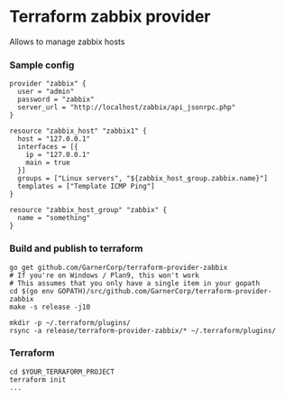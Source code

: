# Terraform zabbix provider

Allows to manage zabbix hosts

### Sample config

```
provider "zabbix" {
  user = "admin"
  password = "zabbix"
  server_url = "http://localhost/zabbix/api_jsonrpc.php"
}

resource "zabbix_host" "zabbix1" {
  host = "127.0.0.1"
  interfaces = [{
    ip = "127.0.0.1"
    main = true
  }]
  groups = ["Linux servers", "${zabbix_host_group.zabbix.name}"]
  templates = ["Template ICMP Ping"]
}

resource "zabbix_host_group" "zabbix" {
  name = "something"
}
```

### Build and publish to terraform

```
go get github.com/GarnerCorp/terraform-provider-zabbix
# If you're on Windows / Plan9, this won't work
# This assumes that you only have a single item in your gopath
cd $(go env GOPATH)/src/github.com/GarnerCorp/terraform-provider-zabbix
make -s release -j10

mkdir -p ~/.terraform/plugins/
rsync -a release/terraform-provider-zabbix/* ~/.terraform/plugins/
```

### Terraform

```
cd $YOUR_TERRAFORM_PROJECT
terraform init
...
```
